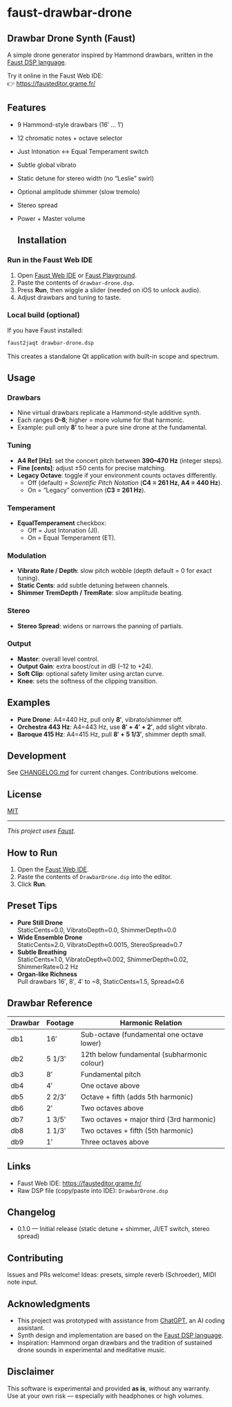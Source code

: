 # faust-drawbar-drone
## Drawbar Drone Synth (Faust)

A simple drone generator inspired by Hammond drawbars, written in the [Faust DSP language](https://faust.grame.fr).

Try it online in the Faust Web IDE:  
👉 https://fausteditor.grame.fr/

## Features
- 9 Hammond-style drawbars (16′ … 1′)
- 12 chromatic notes + octave selector
- Just Intonation ↔ Equal Temperament switch
- Subtle global vibrato
- Static detune for stereo width (no “Leslie” swirl)
- Optional amplitude shimmer (slow tremolo)
- Stereo spread
- Power + Master volume

  ## Installation

### Run in the Faust Web IDE
1. Open [Faust Web IDE](https://faustide.grame.fr/) or [Faust Playground](https://faustplayground.grame.fr/).
2. Paste the contents of `drawbar-drone.dsp`.
3. Press **Run**, then wiggle a slider (needed on iOS to unlock audio).
4. Adjust drawbars and tuning to taste.

### Local build (optional)
If you have Faust installed:

```bash
faust2jaqt drawbar-drone.dsp
```

This creates a standalone Qt application with built-in scope and spectrum.

## Usage

### Drawbars
- Nine virtual drawbars replicate a Hammond-style additive synth.
- Each ranges **0–8**; higher = more volume for that harmonic.
- Example: pull only **8′** to hear a pure sine drone at the fundamental.

### Tuning
- **A4 Ref [Hz]**: set the concert pitch between **390–470 Hz** (integer steps).
- **Fine [cents]**: adjust ±50 cents for precise matching.
- **Legacy Octave**: toggle if your environment counts octaves differently.
  - Off (default) = *Scientific Pitch Notation* (**C4 = 261 Hz, A4 = 440 Hz**).
  - On = “Legacy” convention (**C3 = 261 Hz**).

### Temperament
- **EqualTemperament** checkbox:  
  - Off = Just Intonation (JI).  
  - On = Equal Temperament (ET).

### Modulation
- **Vibrato Rate / Depth**: slow pitch wobble (depth default = 0 for exact tuning).
- **Static Cents**: add subtle detuning between channels.
- **Shimmer TremDepth / TremRate**: slow amplitude beating.

### Stereo
- **Stereo Spread**: widens or narrows the panning of partials.

### Output
- **Master**: overall level control.
- **Output Gain**: extra boost/cut in dB (–12 to +24).
- **Soft Clip**: optional safety limiter using arctan curve.
- **Knee**: sets the softness of the clipping transition.

## Examples

- **Pure Drone**: A4=440 Hz, pull only **8′**, vibrato/shimmer off.  
- **Orchestra 443 Hz**: A4=443 Hz, use **8′ + 4′ + 2′**, add slight vibrato.  
- **Baroque 415 Hz**: A4=415 Hz, pull **8′ + 5 1/3′**, shimmer depth small.

## Development

See [CHANGELOG.md](CHANGELOG.md) for current changes. Contributions welcome.

## License

[MIT](LICENSE)

---

*This project uses [Faust](https://faust.grame.fr/).*

## How to Run
1. Open the [Faust Web IDE](https://fausteditor.grame.fr/).
2. Paste the contents of `DrawbarDrone.dsp` into the editor.
3. Click **Run**.

## Preset Tips
- **Pure Still Drone**  
  StaticCents=0.0, VibratoDepth=0.0, ShimmerDepth=0.0
- **Wide Ensemble Drone**  
  StaticCents≈2.0, VibratoDepth≈0.0015, StereoSpread≈0.7
- **Subtle Breathing**  
  StaticCents≈1.0, VibratoDepth≈0.002, ShimmerDepth≈0.02, ShimmerRate≈0.2 Hz
- **Organ-like Richness**  
  Pull drawbars 16′, 8′, 4′ to ~8, StaticCents≈1.5, Spread≈0.6

## Drawbar Reference
| Drawbar | Footage | Harmonic Relation                           |
|---------|---------|---------------------------------------------|
| db1     | 16′     | Sub-octave (fundamental one octave lower)   |
| db2     | 5 1/3′  | 12th below fundamental (subharmonic colour) |
| db3     | 8′      | Fundamental pitch                           |
| db4     | 4′      | One octave above                            |
| db5     | 2 2/3′  | Octave + fifth (adds 5th harmonic)          |
| db6     | 2′      | Two octaves above                           |
| db7     | 1 3/5′  | Two octaves + major third (3rd harmonic)    |
| db8     | 1 1/3′  | Two octaves + fifth (5th harmonic)          |
| db9     | 1′      | Three octaves above                         |


## Links
- Faust Web IDE: https://fausteditor.grame.fr/
- Raw DSP file (copy/paste into IDE): `DrawbarDrone.dsp`

## Changelog
- 0.1.0 — Initial release (static detune + shimmer, JI/ET switch, stereo spread)

## Contributing
Issues and PRs welcome! Ideas: presets, simple reverb (Schroeder), MIDI note input.

## Acknowledgments
- This project was prototyped with assistance from [ChatGPT](https://openai.com/chatgpt), an AI coding assistant.  
- Synth design and implementation are based on the [Faust DSP language](https://faust.grame.fr/).  
- Inspiration: Hammond organ drawbars and the tradition of sustained drone sounds in experimental and meditative music.

## Disclaimer
This software is experimental and provided **as is**, without any warranty.  
Use at your own risk — especially with headphones or high volumes.




